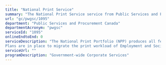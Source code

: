 ```yaml
---
title: "National Print Service"
summary: "The National Print Service service from Public Services and Procurement Canada is not available end-to-end online, according to the GC Service Inventory."
url: "gc/pwgsc/1095"
department: "Public Services and Procurement Canada"
departmentAcronym: "pwgsc"
serviceId: "1095"
onlineEndtoEnd: 0
serviceDescription: "The National Print Portfolio (NPP) produces all federal government cheques on behalf of the Receiver General of Canada – Canada Child Benefit, Income Tax refund, GST/HST credit, Old Age Security, Canada Pension Plan, Employment Insurance Warrants, Accounts Payable, as well as provincial products, such as the Ontario Trillium Benefit and Harmonized Sales Tax products.  It has recently also started producing statements and notifications for Phoenix, and notifications for the Canadian Intellectual Property Office.
Plans are in place to migrate the print workload of Employment and Social Development Canada and of Veterans Affairs Canada, which is currently delivered by Shared Services Canada (SSC), to NPP.  By fiscal year-end, once that workload is fully migrated, it is anticipated to increase NPP's print volume by approximately 45%. High Volume Print-to-Mail Operations."
serviceUrl: ""
programDescription: "Government-wide Corporate Services"
---
```

